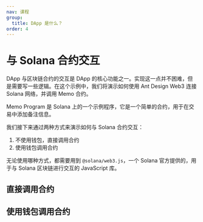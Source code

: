 ```yaml
---
nav: 课程
group:
  title: DApp 是什么？
order: 4
---
```


# 与 Solana 合约交互

DApp 与区块链合约的交互是 DApp 的核心功能之一。实现这一点并不困难，但是需要写一些逻辑。在这个示例中，我们将演示如何使用 Ant Design Web3 连接 Solana 网络，并调用 Memo 合约。

Memo Program 是 Solana 上的一个示例程序，它是一个简单的合约，用于在交易中添加备注信息。

我们接下来通过两种方式来演示如何与 Solana 合约交互：

1. 不使用钱包，直接调用合约
2. 使用钱包调用合约

无论使用哪种方式，都需要用到 `@solana/web3.js`，一个 Solana 官方提供的，用于与 Solana 区块链进行交互的 JavaScript 库。

<NormalInstallDependencies packageNames="@solana/web3.js" save="true"></NormalInstallDependencies>

## 直接调用合约

<code src="./demos/solana-tx.tsx"></code>

## 使用钱包调用合约

<code src="./demos/solana-tx-with-wallet.tsx"></code>
